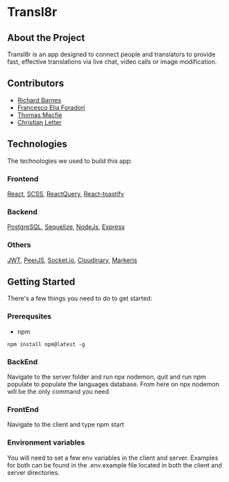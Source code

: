# Transl8r

## About the Project

Transl8r is an app designed to connect people and translators to provide fast, effective translations via live chat, video calls or image modification.

## Contributors

- [Richard Barnes](https://www.linkedin.com/in/richard-barnes-cmgr-421996a9/)
- [Francesco Elia Foradori](https://github.com/Fora00)
- [Thomas Macfie](https://www.linkedin.com/in/tom-macfie-bb4832175/)
- [Christian Letter](https://github.com/ChrisLetter)

## Technologies

The technologies we used to build this app:

### Frontend

[React](https://reactjs.org/), [SCSS](https://sass-lang.com/documentation), [ReactQuery](https://react-query.tanstack.com/), [React-toastify](https://fkhadra.github.io/react-toastify/introduction)

### Backend

[PostgreSQL](https://www.postgresql.org/), [Sequelize](https://sequelize.org/), [NodeJs](https://nodejs.org/en/), [Express](http://expressjs.com/)

### Others

[JWT](https://jwt.io/), [PeerJS](https://peerjs.com/), [Socket.io](https://socket.io/), [Cloudinary](http://cloudinary.com/), [Markerjs](https://markerjs.com/products/markerjs/)

## Getting Started

There's a few things you need to do to get started:

### Prerequsites

- npm

```
npm install npm@latest -g
```

### BackEnd

Navigate to the server folder and run npx nodemon, quit and run npm populate to populate the languages database. From here on npx nodemon will be the only command you need

### FrontEnd

Navigate to the client and type npm start

### Environment variables

You will need to set a few env variables in the client and server. Examples for both can be found in the .env.example file located in both the client and server directories.
